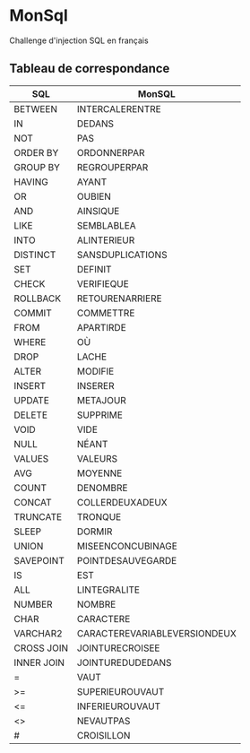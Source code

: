 # MonSql

Challenge d'injection SQL en français

## Tableau de correspondance

| SQL        | MonSQL                       | 
|------------|------------------------------| 
| BETWEEN    | INTERCALERENTRE              | 
| IN         | DEDANS                       | 
| NOT        | PAS                          | 
| ORDER BY   | ORDONNERPAR                  | 
| GROUP BY   | REGROUPERPAR                 | 
| HAVING     | AYANT                        | 
| OR         | OUBIEN                       | 
| AND        | AINSIQUE                     | 
| LIKE       | SEMBLABLEA                   | 
| INTO       | ALINTERIEUR                  | 
| DISTINCT   | SANSDUPLICATIONS             | 
| SET        | DEFINIT                      | 
| CHECK      | VERIFIEQUE                   | 
| ROLLBACK   | RETOURENARRIERE              | 
| COMMIT     | COMMETTRE                    | 
| FROM       | APARTIRDE                    | 
| WHERE      | OÙ                           | 
| DROP       | LACHE                        | 
| ALTER      | MODIFIE                      | 
| INSERT     | INSERER                      | 
| UPDATE     | METAJOUR                     | 
| DELETE     | SUPPRIME                     | 
| VOID       | VIDE                         | 
| NULL       | NÉANT                        | 
| VALUES     | VALEURS                      | 
| AVG        | MOYENNE                      | 
| COUNT      | DENOMBRE                     | 
| CONCAT     | COLLERDEUXADEUX              | 
| TRUNCATE   | TRONQUE                      | 
| SLEEP      | DORMIR                       | 
| UNION      | MISEENCONCUBINAGE            | 
| SAVEPOINT  | POINTDESAUVEGARDE            | 
| IS         | EST                          | 
| ALL        | LINTEGRALITE                 | 
| NUMBER     | NOMBRE                       | 
| CHAR       | CARACTERE                    | 
| VARCHAR2   | CARACTEREVARIABLEVERSIONDEUX | 
| CROSS JOIN | JOINTURECROISEE              | 
| INNER JOIN | JOINTUREDUDEDANS             | 
| =          | VAUT                         | 
| >=         | SUPERIEUROUVAUT              | 
| <=         | INFERIEUROUVAUT              | 
| <>         | NEVAUTPAS                    | 
| #          | CROISILLON                   | 

